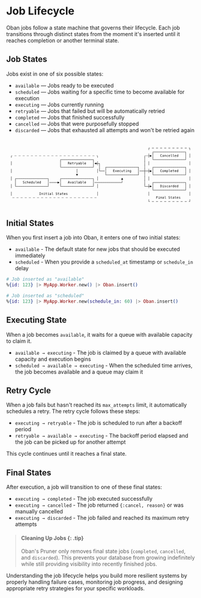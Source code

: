 # Job Lifecycle

Oban jobs follow a state machine that governs their lifecycle. Each job transitions through
distinct states from the moment it's inserted until it reaches completion or another terminal
state.

## Job States

Jobs exist in one of six possible states:

- `available` — Jobs ready to be executed
- `scheduled` — Jobs waiting for a specific time to become available for execution
- `executing` — Jobs currently running
- `retryable` — Jobs that failed but will be automatically retried
- `completed` — Jobs that finished successfully
- `cancelled` — Jobs that were purposefully stopped
- `discarded` — Jobs that exhausted all attempts and won't be retried again

<svg style="fill: var(--textBody);" viewBox="0 0 645 235"><path d="M16.88 65.32v-6.9h3.85v.92h-3v5.98ZM16.88 91.32V77.3h.86v14.02ZM16.88 117.32V103.3h.86v14.02ZM16.88 143.32V129.3h.86v14.02ZM16.88 169.32V155.3h.86v14.02ZM16.88 195.32V181.3h.86v14.02ZM20.9 202.34v-.93h6.83v.93ZM485.88 215.34v-8.04h.86v7.11h2.99v.93ZM496.9 215.34v-.93h6.83v.93ZM510.9 215.34v-.93h6.83v.93ZM524.9 215.34v-.93h6.83v.93ZM538.9 215.34v-.93h6.83v.93ZM552.9 215.34v-.93h6.83v.93ZM566.9 215.34v-.93h6.83v.93ZM580.9 215.34v-.93h6.83v.93ZM594.9 215.34v-.93h6.83v.93ZM608.9 215.34v-.93h6.83v.93ZM622.9 215.34v-.93h2.98v-7.1h.86v8.03ZM34.9 202.34v-.93h6.83v.93ZM48.9 202.34v-.93h6.83v.93ZM62.9 202.34v-.93h6.83v.93ZM76.9 202.34v-.93h6.83v.93ZM90.9 202.34v-.93h6.83v.93ZM104.9 202.34v-.93h6.83v.93ZM118.9 202.34v-.93h6.83v.93ZM132.9 202.34v-.93h6.83v.93ZM146.9 202.34v-.93h6.83v.93ZM160.9 202.34v-.93h6.83v.93ZM174.9 202.34v-.93h6.83v.93ZM188.9 202.34v-.93h6.83v.93ZM202.9 202.34v-.93h6.83v.93ZM216.9 202.34v-.93h6.83v.93ZM230.9 202.34v-.93h6.83v.93ZM244.9 202.34v-.93h6.83v.93ZM258.9 202.34v-.93h6.83v.93ZM272.9 202.34v-.93h6.83v.93ZM286.9 202.34v-.93h6.83v.93ZM300.9 202.34v-.93h6.83v.93ZM512.25 196.98h4.72v.91h-3.63v2.15h3.3v.92h-3.3V205h-1.09ZM519.7 199h2.53v5.23h1.96v.77h-4.91v-.77h1.96v-4.46h-1.54Zm1.54-2.33h.99v1.25h-1ZM530.65 201.27V205h-1v-3.73q0-.8-.28-1.19-.29-.38-.9-.38-.69 0-1.06.49-.37.5-.37 1.41v3.4h-1v-6.02h1v.9q.26-.5.71-.77.45-.27 1.07-.27.92 0 1.37.6.46.6.46 1.83ZM535.77 201.98h-.33q-.86 0-1.3.3-.44.3-.44.9 0 .55.33.85.33.3.9.3.82 0 1.3-.57.46-.56.46-1.56v-.22Zm1.92-.41V205h-1v-.9q-.31.55-.8.8-.47.26-1.16.26-.92 0-1.47-.52-.55-.52-.55-1.4 0-1 .68-1.52.67-.52 1.98-.52h1.32v-.15q0-.72-.36-1.05-.36-.32-1.15-.32-.5 0-1.02.14-.52.15-1 .43v-1q.54-.2 1.04-.3.5-.11.98-.11.75 0 1.28.22.52.22.85.66.2.27.3.66.08.4.08 1.19ZM542.86 202.82q0 .67.25 1 .24.35.72.35h1.15v.83h-1.25q-.88 0-1.37-.57-.49-.56-.49-1.6v-5.45h-1.58v-.77h2.57ZM558.44 197.25v1.1q-.5-.31-1-.47-.5-.16-1-.16-.77 0-1.21.35-.45.36-.45.97 0 .53.3.8.29.29 1.09.48l.57.13q1.13.26 1.64.82.52.57.52 1.54 0 1.14-.71 1.74-.71.6-2.06.6-.57 0-1.14-.12t-1.14-.36v-1.15q.62.39 1.17.57.55.18 1.1.18.83 0 1.28-.36.46-.37.46-1.03 0-.6-.31-.92-.32-.32-1.1-.49l-.58-.13q-1.11-.26-1.62-.77-.5-.5-.5-1.37 0-1.07.72-1.72.72-.64 1.92-.64.46 0 .97.1t1.08.31ZM563.3 197.28v1.7h2.24v.77h-2.24v3.27q0 .66.25.93.25.26.88.26h1.11v.79h-1.2q-1.12 0-1.57-.45-.46-.44-.46-1.53v-3.27h-1.6v-.77h1.6v-1.7ZM570.77 201.98h-.33q-.86 0-1.3.3-.44.3-.44.9 0 .55.33.85.33.3.9.3.82 0 1.3-.57.46-.56.46-1.56v-.22Zm1.92-.41V205h-1v-.9q-.31.55-.8.8-.47.26-1.16.26-.92 0-1.47-.52-.55-.52-.55-1.4 0-1 .68-1.52.67-.52 1.98-.52h1.32v-.15q0-.72-.36-1.05-.36-.32-1.15-.32-.5 0-1.02.14-.52.15-1 .43v-1q.54-.2 1.04-.3.5-.11.98-.11.75 0 1.28.22.52.22.85.66.2.27.3.66.08.4.08 1.19ZM577.3 197.28v1.7h2.24v.77h-2.24v3.27q0 .66.25.93.25.26.88.26h1.11v.79h-1.2q-1.12 0-1.57-.45-.46-.44-.46-1.53v-3.27h-1.6v-.77h1.6v-1.7ZM587.02 201.5v.48h-4.29v.03q-.04 1.23.47 1.77.52.54 1.45.54.48 0 1-.15.5-.15 1.1-.46v.98q-.57.23-1.1.35-.52.12-1 .12-1.41 0-2.2-.84-.79-.85-.79-2.32 0-1.44.77-2.3.78-.86 2.07-.86 1.15 0 1.8.78.67.78.72 1.88Zm-1-.3q-.06-.62-.45-1.07-.39-.45-1.12-.45-.71 0-1.17.47-.46.47-.5 1.06ZM593.23 199.2v.96q-.43-.25-.86-.37t-.87-.12q-.67 0-1 .21-.34.22-.34.67 0 .4.25.6.25.2 1.23.39l.4.07q.73.14 1.11.56.38.42.38 1.09 0 .9-.63 1.4-.64.5-1.76.5-.45 0-.94-.1-.49-.1-1.06-.28v-1.02q.56.28 1.06.43.5.14.96.14.65 0 1.01-.27.36-.26.36-.74 0-.69-1.31-.95l-.05-.01-.37-.08q-.85-.16-1.24-.56-.4-.4-.4-1.08 0-.86.6-1.33.58-.47 1.66-.47.48 0 .93.09.45.09.88.26ZM113.08 183.98h4.45v.91h-1.68v6.2h1.68v.91h-4.45v-.91h1.68v-6.2h-1.68ZM124.65 188.27V192h-1v-3.73q0-.8-.28-1.19-.29-.38-.9-.38-.69 0-1.06.49-.37.5-.37 1.41v3.4h-1v-6.02h1v.9q.26-.5.71-.77.45-.27 1.07-.27.92 0 1.37.6.46.6.46 1.83ZM127.7 186h2.53v5.23h1.96v.77h-4.91v-.77h1.96v-4.46h-1.54Zm1.54-2.33h.99v1.25h-1ZM136.3 184.28v1.7h2.24v.77h-2.24v3.27q0 .66.25.93.25.26.88.26h1.11v.79h-1.2q-1.12 0-1.57-.45-.46-.44-.46-1.53v-3.27h-1.6v-.77h1.6v-1.7ZM141.7 186h2.53v5.23h1.96v.77h-4.91v-.77h1.96v-4.46h-1.54Zm1.54-2.33h.99v1.25h-1ZM150.77 188.98h-.33q-.86 0-1.3.3-.44.3-.44.9 0 .55.33.85.33.3.9.3.82 0 1.3-.57.46-.56.46-1.56v-.22Zm1.92-.41V192h-1v-.9q-.31.55-.8.8-.47.26-1.16.26-.92 0-1.47-.52-.55-.52-.55-1.4 0-1 .68-1.52.67-.52 1.98-.52h1.32v-.15q0-.72-.36-1.05-.36-.32-1.15-.32-.5 0-1.02.14-.52.15-1 .43v-1q.54-.2 1.04-.3.5-.11.98-.11.75 0 1.28.22.52.22.85.66.2.27.3.66.08.4.08 1.19ZM157.86 189.82q0 .67.25 1 .24.35.72.35h1.15v.83h-1.25q-.88 0-1.37-.57-.49-.56-.49-1.6v-5.45h-1.58v-.77h2.57ZM173.44 184.25v1.1q-.5-.31-1-.47-.5-.16-1-.16-.77 0-1.21.35-.45.36-.45.97 0 .53.3.8.29.29 1.09.48l.57.13q1.13.26 1.64.82.52.57.52 1.54 0 1.14-.71 1.74-.71.6-2.06.6-.57 0-1.14-.12t-1.14-.36v-1.15q.62.39 1.17.57.55.18 1.1.18.83 0 1.28-.36.46-.37.46-1.03 0-.6-.31-.92-.32-.32-1.1-.49l-.58-.13q-1.11-.26-1.62-.77-.5-.5-.5-1.37 0-1.07.72-1.72.72-.64 1.92-.64.46 0 .97.1t1.08.31ZM178.3 184.28v1.7h2.24v.77h-2.24v3.27q0 .66.25.93.25.26.88.26h1.11v.79h-1.2q-1.12 0-1.57-.45-.46-.44-.46-1.53v-3.27h-1.6v-.77h1.6v-1.7ZM185.77 188.98h-.33q-.86 0-1.3.3-.44.3-.44.9 0 .55.33.85.33.3.9.3.82 0 1.3-.57.46-.56.46-1.56v-.22Zm1.92-.41V192h-1v-.9q-.31.55-.8.8-.47.26-1.16.26-.92 0-1.47-.52-.55-.52-.55-1.4 0-1 .68-1.52.67-.52 1.98-.52h1.32v-.15q0-.72-.36-1.05-.36-.32-1.15-.32-.5 0-1.02.14-.52.15-1 .43v-1q.54-.2 1.04-.3.5-.11.98-.11.75 0 1.28.22.52.22.85.66.2.27.3.66.08.4.08 1.19ZM192.3 184.28v1.7h2.24v.77h-2.24v3.27q0 .66.25.93.25.26.88.26h1.11v.79h-1.2q-1.12 0-1.57-.45-.46-.44-.46-1.53v-3.27h-1.6v-.77h1.6v-1.7ZM202.02 188.5v.48h-4.29v.03q-.04 1.23.47 1.77.52.54 1.45.54.47 0 1-.15.5-.15 1.1-.46v.98q-.57.23-1.1.35-.52.12-1 .12-1.41 0-2.2-.84-.79-.85-.79-2.32 0-1.44.77-2.3.78-.86 2.07-.86 1.15 0 1.8.78.67.78.72 1.88Zm-1-.3q-.06-.62-.45-1.07-.39-.45-1.12-.45-.71 0-1.17.47-.46.47-.5 1.06ZM208.23 186.2v.96q-.43-.25-.86-.37t-.87-.12q-.67 0-1 .21-.34.22-.34.67 0 .4.25.6.25.2 1.23.39l.4.07q.73.14 1.11.56.38.42.38 1.09 0 .9-.63 1.4-.64.5-1.76.5-.45 0-.94-.1-.49-.1-1.06-.28v-1.02q.56.28 1.06.43.5.14.96.14.65 0 1.01-.27.36-.26.36-.74 0-.69-1.31-.95l-.05-.01-.37-.08q-.85-.16-1.24-.56-.4-.4-.4-1.08 0-.86.6-1.33.58-.47 1.66-.47.48 0 .93.09.45.09.88.26ZM310.88 195.32V181.3h.86v14.02ZM485.88 195.32V181.3h.86v14.02ZM625.88 195.32V181.3h.86v14.02ZM499.88 176.34v-8.04h.86v7.11h2.99v.93ZM503.9 176.34v-.93h6.83v.93ZM510.9 176.34v-.93h6.83v.93ZM517.9 176.34v-.93h6.83v.93ZM524.9 176.34v-.93h6.83v.93ZM531.9 176.34v-.93h6.83v.93ZM538.9 176.34v-.93h6.83v.93ZM545.9 176.34v-.93h6.83v.93ZM552.9 176.34v-.93h6.83v.93ZM559.9 176.34v-.93h6.83v.93ZM566.9 176.34v-.93h6.83v.93ZM573.9 176.34v-.93h6.83v.93ZM580.9 176.34v-.93h6.83v.93ZM587.9 176.34v-.93h6.83v.93ZM594.9 176.34v-.93h6.83v.93ZM601.9 176.34v-.93h6.83v.93ZM608.9 176.34v-.93h2.98v-7.1h.86v8.03ZM30.88 163.34v-8.04h.86v7.11h2.99v.93ZM34.9 163.34v-.93h6.83v.93ZM41.9 163.34v-.93h6.83v.93ZM48.9 163.34v-.93h6.83v.93ZM55.9 163.34v-.93h6.83v.93ZM62.9 163.34v-.93h6.83v.93ZM69.9 163.34v-.93h6.83v.93ZM76.9 163.34v-.93h6.83v.93ZM83.9 163.34v-.93h6.83v.93ZM90.9 163.34v-.93h6.83v.93ZM97.9 163.34v-.93h6.83v.93ZM104.9 163.34v-.93h6.83v.93ZM111.9 163.34v-.93h6.83v.93ZM118.9 163.34v-.93h6.83v.93ZM125.9 163.34v-.93h6.83v.93ZM132.9 163.34v-.93h6.83v.93ZM139.9 163.34v-.93h2.98v-7.1h.86v8.03ZM184.88 163.34v-8.04h.86v7.11h2.99v.93ZM188.9 163.34v-.93h6.83v.93ZM195.9 163.34v-.93h6.83v.93ZM202.9 163.34v-.93h6.83v.93ZM209.9 163.34v-.93h6.83v.93ZM216.9 163.34v-.93h6.83v.93ZM223.9 163.34v-.93h6.83v.93ZM230.9 163.34v-.93h6.83v.93ZM237.9 163.34v-.93h6.83v.93ZM244.9 163.34v-.93h6.83v.93ZM251.9 163.34v-.93h6.83v.93ZM258.9 163.34v-.93h6.83v.93ZM265.9 163.34v-.93h6.83v.93ZM272.9 163.34v-.93h6.83v.93ZM279.9 163.34v-.93h6.83v.93ZM286.9 163.34v-.93h6.83v.93ZM293.9 163.34v-.93h2.98v-7.1h.86v8.03ZM310.88 169.32V155.3h.86v14.02ZM471.88 163.34v-8.04h.86v7.11h2.99v.93ZM475.9 163.34v-.93h6.83v.93ZM486.74 163.34v5.98h-.86v-5.98h-2.99v-.93h2.99v-7.1h.86v7.1h2.99v.93ZM490.03 166.42v-6.55l6.56 3.27Z"/><path d="M499.88 169.32V155.3h.86v14.02ZM527.34 165.1q1.37 0 1.91-.67.55-.67.55-2.43 0-1.78-.54-2.45-.54-.68-1.92-.68h-.51v6.24Zm.02-7.12q1.84 0 2.71.98.87.98.87 3.04 0 2.05-.87 3.03-.87.97-2.7.97h-1.63v-8.02ZM533.7 160h2.53v5.23h1.96v.77h-4.91v-.77h1.96v-4.46h-1.54Zm1.54-2.33h.99v1.25h-1ZM544.23 160.2v.96q-.43-.25-.86-.37t-.87-.12q-.67 0-1 .21-.34.22-.34.67 0 .4.25.6.25.2 1.23.39l.4.07q.73.14 1.11.56.38.42.38 1.09 0 .9-.63 1.4-.64.5-1.76.5-.45 0-.94-.1-.49-.1-1.06-.28v-1.02q.56.28 1.06.43.5.14.96.14.65 0 1.01-.27.36-.26.36-.74 0-.69-1.31-.95l-.05-.01-.37-.08q-.85-.16-1.24-.56-.4-.4-.4-1.08 0-.86.6-1.33.58-.47 1.66-.47.48 0 .93.09.45.09.88.26ZM551.7 165.7q-.4.22-.82.34-.42.12-.86.12-1.4 0-2.19-.84-.78-.84-.78-2.32t.78-2.32q.8-.84 2.19-.84.43 0 .85.11.41.11.83.35v1.04q-.4-.35-.79-.5-.4-.16-.9-.16-.92 0-1.42.6-.5.6-.5 1.72 0 1.1.5 1.71.5.6 1.43.6.51 0 .92-.15.41-.16.76-.5ZM556.77 162.98h-.33q-.86 0-1.3.3-.44.3-.44.9 0 .55.33.85.33.3.9.3.82 0 1.3-.57.46-.56.46-1.56v-.22Zm1.92-.41V166h-1v-.9q-.31.55-.8.8-.47.26-1.16.26-.92 0-1.47-.52-.55-.52-.55-1.4 0-1 .68-1.52.67-.52 1.98-.52h1.32v-.15q0-.72-.36-1.05-.36-.32-1.15-.32-.5 0-1.02.14-.52.15-1 .43v-1q.54-.2 1.04-.3.5-.11.98-.11.75 0 1.28.22.52.22.85.66.2.27.3.66.08.4.08 1.19ZM566.2 161.23q-.31-.25-.64-.36-.33-.12-.72-.12-.92 0-1.41.58-.5.58-.5 1.68V166h-.99v-6.02h1v1.18q.25-.64.76-.98.51-.34 1.21-.34.37 0 .69.1.31.08.6.28ZM571.6 160.75v-3.1h1V166h-1v-.76q-.24.45-.65.68-.41.24-.95.24-1.09 0-1.71-.85-.63-.85-.63-2.33 0-1.47.63-2.3.63-.84 1.71-.84.54 0 .96.23.41.24.65.68Zm-2.9 2.25q0 1.15.37 1.73.36.59 1.08.59.71 0 1.09-.6.37-.58.37-1.72 0-1.15-.37-1.73-.38-.6-1.1-.6-.7 0-1.07.6-.37.58-.37 1.73ZM580.02 162.5v.48h-4.29v.03q-.04 1.23.47 1.77.52.54 1.45.54.48 0 1-.15.5-.15 1.1-.46v.98q-.57.23-1.1.35-.52.12-1 .12-1.41 0-2.2-.84-.79-.85-.79-2.32 0-1.44.77-2.3.78-.86 2.07-.86 1.15 0 1.8.78.67.78.72 1.88Zm-1-.3q-.06-.62-.45-1.07-.39-.45-1.12-.45-.71 0-1.17.47-.46.47-.5 1.06ZM585.6 160.75v-3.1h1V166h-1v-.76q-.24.45-.65.68-.41.24-.95.24-1.09 0-1.71-.85-.63-.85-.63-2.33 0-1.47.63-2.3.63-.84 1.71-.84.54 0 .96.23.41.24.65.68Zm-2.9 2.25q0 1.15.37 1.73.36.59 1.08.59.71 0 1.09-.6.37-.58.37-1.72 0-1.15-.37-1.73-.38-.6-1.1-.6-.7 0-1.07.6-.37.58-.37 1.73ZM611.88 169.32V155.3h.86v14.02ZM625.88 169.32V155.3h.86v14.02ZM30.88 156.32V142.3h.86v14.02ZM61.44 145.25v1.1q-.5-.31-1-.47-.5-.16-1-.16-.77 0-1.21.35-.45.36-.45.97 0 .53.3.8.29.29 1.09.48l.57.13q1.13.26 1.64.82.52.57.52 1.54 0 1.14-.71 1.74-.71.6-2.06.6-.57 0-1.14-.12t-1.14-.36v-1.15q.62.39 1.17.57.55.18 1.1.18.83 0 1.28-.36.46-.37.46-1.03 0-.6-.31-.92-.32-.32-1.1-.49l-.58-.13q-1.11-.26-1.62-.77-.5-.5-.5-1.37 0-1.07.72-1.72.72-.64 1.92-.64.46 0 .97.1t1.08.31ZM68.7 152.7q-.4.22-.82.34-.42.12-.86.12-1.4 0-2.19-.84-.78-.84-.78-2.32t.78-2.32q.8-.84 2.19-.84.43 0 .85.11.41.11.83.35v1.04q-.4-.35-.79-.5-.4-.16-.9-.16-.92 0-1.42.6-.5.6-.5 1.72 0 1.1.5 1.71.5.6 1.43.6.51 0 .92-.15.41-.16.76-.5ZM75.65 149.27V153h-1v-3.73q0-.8-.28-1.19-.29-.38-.9-.38-.69 0-1.06.49-.37.5-.37 1.41v3.4h-1v-8.36h1v3.25q.26-.52.71-.78.45-.27 1.07-.27.92 0 1.37.6.46.6.46 1.83ZM83.02 149.5v.48h-4.29v.03q-.04 1.23.47 1.77.52.54 1.45.54.47 0 1-.15.5-.15 1.1-.46v.98q-.57.23-1.1.35-.52.12-1 .12-1.41 0-2.2-.84-.79-.85-.79-2.32 0-1.44.77-2.3.78-.86 2.07-.86 1.15 0 1.8.78.67.78.72 1.88Zm-1-.3q-.06-.62-.45-1.07-.39-.45-1.12-.45-.71 0-1.17.47-.46.47-.5 1.06ZM88.6 147.75v-3.1h1V153h-1v-.76q-.24.45-.65.68-.41.24-.95.24-1.09 0-1.71-.85-.63-.85-.63-2.33 0-1.47.63-2.3.63-.84 1.71-.84.54 0 .96.23.41.24.65.68ZM85.7 150q0 1.15.37 1.73.36.59 1.08.59.71 0 1.09-.6.37-.58.37-1.72 0-1.15-.37-1.73-.38-.6-1.1-.6-.7 0-1.07.6-.37.58-.37 1.73ZM92.05 150.72V147h.99v3.72q0 .81.28 1.2.29.38.9.38.69 0 1.06-.5.37-.49.37-1.4V147h1v6h-1v-.9q-.26.52-.72.79-.45.27-1.06.27-.92 0-1.37-.6-.45-.61-.45-1.84ZM101.86 150.82q0 .67.25 1 .24.35.72.35h1.15v.83h-1.25q-.88 0-1.37-.57-.49-.56-.49-1.6v-5.45H99.3v-.77h2.57ZM111.02 149.5v.48h-4.29v.03q-.04 1.23.47 1.77.52.54 1.45.54.47 0 1-.15.5-.15 1.1-.46v.98q-.57.23-1.1.35-.52.12-1 .12-1.41 0-2.2-.84-.79-.85-.79-2.32 0-1.44.77-2.3.78-.86 2.07-.86 1.15 0 1.8.78.67.78.72 1.88Zm-1-.3q-.06-.62-.45-1.07-.39-.45-1.12-.45-.71 0-1.17.47-.46.47-.5 1.06ZM116.6 147.75v-3.1h1V153h-1v-.76q-.24.45-.65.68-.41.24-.95.24-1.09 0-1.71-.85-.63-.85-.63-2.33 0-1.47.63-2.3.63-.84 1.71-.84.54 0 .96.23.41.24.65.68Zm-2.9 2.25q0 1.15.37 1.73.36.59 1.08.59.71 0 1.09-.6.37-.58.37-1.72 0-1.15-.37-1.73-.38-.6-1.1-.6-.7 0-1.07.6-.37.58-.37 1.73ZM142.88 156.32V142.3h.86v14.02ZM146.9 150.34v-.93h6.83v.93ZM153.9 150.34v-.93h6.83v.93ZM160.9 150.34v-.93h6.83v.93ZM167.9 150.34v-.93h6.83v.93ZM175.03 153.42v-6.55l6.56 3.27ZM184.88 156.32V142.3h.86v14.02ZM213.3 145.94l-1.14 4.1h2.3Zm-.65-.96h1.32l2.45 8.02h-1.12l-.59-2.09h-2.8l-.59 2.09h-1.12ZM217.54 146.98h1.02l1.75 5.05 1.75-5.05h1.03l-2.14 6.02h-1.28ZM227.77 149.98h-.33q-.86 0-1.3.3-.44.3-.44.9 0 .55.33.85.33.3.9.3.82 0 1.3-.57.46-.56.46-1.56v-.22Zm1.92-.41V153h-1v-.9q-.31.55-.8.8-.47.26-1.16.26-.92 0-1.47-.52-.55-.52-.55-1.4 0-1 .68-1.52.67-.52 1.98-.52h1.32v-.15q0-.72-.36-1.05-.36-.32-1.15-.32-.5 0-1.02.14-.52.15-1 .43v-1q.54-.2 1.04-.3.5-.11.98-.11.75 0 1.28.22.52.22.85.66.2.27.3.66.08.4.08 1.19ZM232.7 147h2.53v5.23h1.96v.77h-4.91v-.77h1.96v-4.46h-1.54Zm1.54-2.33h.99v1.25h-1ZM241.86 150.82q0 .67.25 1 .24.35.72.35h1.15v.83h-1.25q-.88 0-1.37-.57-.49-.56-.49-1.6v-5.45h-1.58v-.77h2.57ZM248.77 149.98h-.33q-.86 0-1.3.3-.44.3-.44.9 0 .55.33.85.33.3.9.3.82 0 1.3-.57.46-.56.46-1.56v-.22Zm1.92-.41V153h-1v-.9q-.31.55-.8.8-.47.26-1.16.26-.92 0-1.47-.52-.55-.52-.55-1.4 0-1 .68-1.52.67-.52 1.98-.52h1.32v-.15q0-.72-.36-1.05-.36-.32-1.15-.32-.5 0-1.02.14-.52.15-1 .43v-1q.54-.2 1.04-.3.5-.11.98-.11.75 0 1.28.22.52.22.85.66.2.27.3.66.08.4.08 1.19ZM256.93 150q0-1.15-.36-1.74-.37-.58-1.08-.58-.72 0-1.1.59-.37.58-.37 1.73 0 1.14.38 1.73.37.59 1.09.59.71 0 1.08-.59.36-.58.36-1.73Zm-2.9-2.25q.23-.44.65-.67.41-.24.96-.24 1.09 0 1.71.83.62.84.62 2.3 0 1.5-.62 2.34-.63.85-1.72.85-.54 0-.95-.24-.4-.23-.66-.68v.76h-.98v-8.36h.98ZM262.86 150.82q0 .67.25 1 .24.35.72.35h1.15v.83h-1.25q-.88 0-1.37-.57-.49-.56-.49-1.6v-5.45h-1.58v-.77h2.57ZM272.02 149.5v.48h-4.29v.03q-.04 1.23.47 1.77.52.54 1.45.54.48 0 1-.15.5-.15 1.1-.46v.98q-.57.23-1.1.35-.52.12-1 .12-1.41 0-2.2-.84-.79-.85-.79-2.32 0-1.44.77-2.3.78-.86 2.07-.86 1.15 0 1.8.78.67.78.72 1.88Zm-1-.3q-.06-.62-.45-1.07-.39-.45-1.12-.45-.71 0-1.17.47-.46.47-.5 1.06ZM296.88 156.32V142.3h.86v14.02ZM300.9 150.34v-.93h6.83v.93ZM307.9 150.34v-.93h6.83v.93ZM314.9 150.34v-.93h6.83v.93ZM321.9 150.34v-.93h6.83v.93ZM328.9 150.34v-.93h6.83v.93ZM335.9 150.34v-.93h6.83v.93ZM342.9 150.34v-.93h6.83v.93ZM349.9 150.34v-.93h6.83v.93ZM356.9 150.34v-.93h6.83v.93ZM363.9 150.34v-.93h6.83v.93ZM370.9 150.34v-.93h6.83v.93ZM377.9 150.34v-.93h6.83v.93ZM384.9 150.34v-.93h6.83v.93ZM391.9 150.34v-.93h2.98v-7.1h.86v8.03ZM471.88 156.32V142.3h.86v14.02Z"/><path d="M499.88 156.32v-6.9h3.85v.92h-3v5.98ZM503.9 150.34v-.93h6.83v.93ZM510.9 150.34v-.93h6.83v.93ZM517.9 150.34v-.93h6.83v.93ZM524.9 150.34v-.93h6.83v.93ZM531.9 150.34v-.93h6.83v.93ZM538.9 150.34v-.93h6.83v.93ZM545.9 150.34v-.93h6.83v.93ZM552.9 150.34v-.93h6.83v.93ZM559.9 150.34v-.93h6.83v.93ZM566.9 150.34v-.93h6.83v.93ZM573.9 150.34v-.93h6.83v.93ZM580.9 150.34v-.93h6.83v.93ZM587.9 150.34v-.93h6.83v.93ZM594.9 150.34v-.93h6.83v.93ZM601.9 150.34v-.93h6.83v.93ZM611.88 156.32v-5.98h-2.99v-.93h3.85v6.9ZM30.88 143.32v-6.9h3.85v.92h-3v5.98ZM34.9 137.34v-.93h6.83v.93ZM41.9 137.34v-.93h6.83v.93ZM48.9 137.34v-.93h6.83v.93ZM55.9 137.34v-.93h6.83v.93ZM62.9 137.34v-.93h6.83v.93ZM69.9 137.34v-.93h6.83v.93ZM76.9 137.34v-.93h6.83v.93ZM83.9 137.34v-.93h6.83v.93ZM90.9 137.34v-.93h6.83v.93ZM97.9 137.34v-.93h6.83v.93ZM104.9 137.34v-.93h6.83v.93ZM111.9 137.34v-.93h6.83v.93ZM118.9 137.34v-.93h6.83v.93ZM125.9 137.34v-.93h6.83v.93ZM132.9 137.34v-.93h6.83v.93ZM142.88 143.32v-5.98h-2.99v-.93h3.85v6.9ZM184.88 143.32v-6.9h3.85v.92h-3v5.98ZM188.9 137.34v-.93h6.83v.93ZM195.9 137.34v-.93h6.83v.93ZM202.9 137.34v-.93h6.83v.93ZM209.9 137.34v-.93h6.83v.93ZM216.9 137.34v-.93h6.83v.93ZM223.9 137.34v-.93h6.83v.93ZM230.9 137.34v-.93h6.83v.93ZM237.9 137.34v-.93h6.83v.93ZM244.9 137.34v-.93h6.83v.93ZM251.9 137.34v-.93h6.83v.93ZM258.9 137.34v-.93h6.83v.93ZM265.9 137.34v-.93h6.83v.93ZM272.9 137.34v-.93h6.83v.93ZM279.9 137.34v-.93h6.83v.93ZM286.9 137.34v-.93h6.83v.93ZM296.88 143.32v-5.98h-2.99v-.93h3.85v6.9ZM310.88 143.32V129.3h.86v14.02ZM392.03 140.42l3.28-6.55 3.28 6.55ZM471.88 143.32V129.3h.86v14.02ZM485.88 143.32V129.3h.86v14.02ZM625.88 143.32V129.3h.86v14.02ZM241.3 127.42l-3.27-6.55h6.56ZM338.88 124.34v-8.04h.86v7.11h2.99v.93ZM342.9 124.34v-.93h6.83v.93ZM349.9 124.34v-.93h6.83v.93ZM356.9 124.34v-.93h6.83v.93ZM363.9 124.34v-.93h6.83v.93ZM370.9 124.34v-.93h6.83v.93ZM377.9 124.34v-.93h6.83v.93ZM384.9 124.34v-.93h6.83v.93ZM391.9 124.34v-.93h6.83v.93ZM398.9 124.34v-.93h6.83v.93ZM405.9 124.34v-.93h6.83v.93ZM412.9 124.34v-.93h6.83v.93ZM419.9 124.34v-.93h6.83v.93ZM426.9 124.34v-.93h6.83v.93ZM433.9 124.34v-.93h6.83v.93ZM440.9 124.34v-.93h6.83v.93ZM447.9 124.34v-.93h2.98v-7.1h.86v8.03Z"/><path d="M471.88 130.32V116.3h.86v14.02ZM499.88 124.34v-8.04h.86v7.11h2.99v.93ZM503.9 124.34v-.93h6.83v.93ZM510.9 124.34v-.93h6.83v.93ZM517.9 124.34v-.93h6.83v.93ZM524.9 124.34v-.93h6.83v.93ZM531.9 124.34v-.93h6.83v.93ZM538.9 124.34v-.93h6.83v.93ZM545.9 124.34v-.93h6.83v.93ZM552.9 124.34v-.93h6.83v.93ZM559.9 124.34v-.93h6.83v.93ZM566.9 124.34v-.93h6.83v.93ZM573.9 124.34v-.93h6.83v.93ZM580.9 124.34v-.93h6.83v.93ZM587.9 124.34v-.93h6.83v.93ZM594.9 124.34v-.93h6.83v.93ZM601.9 124.34v-.93h6.83v.93ZM608.9 124.34v-.93h2.98v-7.1h.86v8.03ZM240.88 117.32V103.3h.86v14.02ZM310.88 117.32V103.3h.86v14.02ZM317.88 111.34v-8.04h.86v7.11h2.99v.93ZM321.9 111.34v-.93h6.83v.93ZM328.9 111.34v-.93h6.83v.93ZM338.88 117.32V103.3h.86v14.02ZM365.06 105.98h4.76v.91h-3.68v2.16h3.52v.92h-3.52v3.12h3.78v.91h-4.86ZM377 107.98l-2.15 2.88 2.36 3.14h-1.14l-1.76-2.41-1.76 2.41h-1.14l2.36-3.14-2.15-2.88h1.1l1.59 2.18 1.58-2.18ZM384.02 110.5v.48h-4.29v.03q-.04 1.23.47 1.77.52.54 1.45.54.48 0 1-.15.5-.15 1.1-.46v.98q-.57.23-1.1.35-.52.12-1 .12-1.41 0-2.2-.84-.79-.85-.79-2.32 0-1.44.77-2.3.78-.86 2.07-.86 1.15 0 1.8.78.67.78.72 1.88Zm-1-.3q-.06-.62-.45-1.07-.39-.45-1.12-.45-.71 0-1.17.47-.46.47-.5 1.06ZM390.7 113.7q-.4.22-.82.34-.42.12-.86.12-1.4 0-2.19-.84-.78-.84-.78-2.32t.78-2.32q.8-.84 2.19-.84.43 0 .85.11.41.11.83.35v1.04q-.4-.35-.79-.5-.4-.16-.9-.16-.92 0-1.42.6-.5.6-.5 1.72 0 1.1.5 1.71.5.6 1.43.6.51 0 .92-.15.41-.16.76-.5ZM393.05 111.72V108h.99v3.72q0 .81.28 1.2.29.38.9.38.69 0 1.06-.5.37-.49.37-1.4V108h1v6h-1v-.9q-.26.52-.72.79-.45.27-1.06.27-.92 0-1.37-.6-.45-.61-.45-1.84ZM402.3 106.28v1.7h2.24v.77h-2.24v3.27q0 .66.25.93.25.26.88.26h1.11v.79h-1.2q-1.12 0-1.57-.45-.46-.44-.46-1.53v-3.27h-1.6v-.77h1.6v-1.7ZM407.7 108h2.53v5.23h1.96v.77h-4.91v-.77h1.96v-4.46h-1.54Zm1.54-2.33h.99v1.25h-1ZM418.65 110.27V114h-1v-3.73q0-.8-.28-1.19-.29-.38-.9-.38-.69 0-1.06.49-.37.5-.37 1.41v3.4h-1v-6.02h1v.9q.26-.5.71-.77.45-.27 1.07-.27.92 0 1.37.6.46.6.46 1.83ZM424.6 110.94q0-1.1-.35-1.69-.37-.57-1.06-.57-.72 0-1.1.57-.39.58-.39 1.7 0 1.1.39 1.69.38.58 1.11.58.68 0 1.05-.58.36-.59.36-1.7Zm1 2.67q0 1.36-.64 2.06t-1.88.7q-.41 0-.86-.08-.44-.08-.89-.22v-.98q.53.25.96.37.43.11.79.11.8 0 1.16-.43.37-.44.37-1.38V113.04q-.24.5-.65.76-.4.24-.99.24-1.05 0-1.68-.84-.63-.84-.63-2.26 0-1.41.63-2.26.63-.84 1.68-.84.58 0 .98.23t.66.71v-.77h.99ZM450.88 117.32V103.3h.86v14.02ZM454.9 111.34v-.93h6.83v.93ZM461.9 111.34v-.93h6.83v.93Z"/><path d="M472.74 111.34v5.98h-.86v-5.98h-2.99v-.93h2.99v-7.1h.86v7.1h2.99v.93ZM475.9 111.34v-.93h6.83v.93ZM486.74 111.34v5.98h-.86v-5.98h-2.99v-.93h2.99v-7.1h.86v7.1h2.99v.93ZM490.03 114.42v-6.55l6.56 3.27ZM499.88 117.32V103.3h.86v14.02ZM530.76 113.72q-.41.22-.85.33-.43.1-.92.1-1.54 0-2.4-1.08-.84-1.1-.84-3.07 0-1.97.85-3.07.86-1.1 2.4-1.1.48 0 .91.12.44.1.85.33v1.1q-.4-.32-.85-.5-.46-.16-.92-.16-1.06 0-1.58.81-.53.82-.53 2.47 0 1.64.53 2.46.52.81 1.58.81.47 0 .93-.17.45-.17.84-.5ZM535.3 108.68q-.74 0-1.13.58-.39.59-.39 1.74 0 1.14.39 1.73.39.59 1.14.59.76 0 1.14-.59.39-.59.39-1.73 0-1.15-.39-1.74-.38-.58-1.14-.58Zm0-.84q1.26 0 1.92.81.67.81.67 2.35t-.66 2.35q-.66.8-1.92.8-1.25 0-1.91-.8-.66-.81-.66-2.35t.66-2.35q.66-.81 1.9-.81ZM542.63 108.6q.18-.39.47-.58.28-.18.67-.18.73 0 1.03.56.3.56.3 2.11V114h-.9v-3.44q0-1.28-.15-1.58-.14-.31-.52-.31-.43 0-.58.33-.16.33-.16 1.56V114h-.9v-3.44q0-1.3-.16-1.6-.15-.3-.55-.3t-.54.34q-.16.33-.16 1.56V114h-.9v-6.02h.9v.52q.18-.32.45-.5.26-.16.6-.16.4 0 .68.19.27.19.42.57ZM548.01 113.24v3.05h-.99v-8.3h1v.76q.24-.44.65-.68.41-.23.95-.23 1.09 0 1.71.84.62.85.62 2.34 0 1.47-.62 2.3-.62.84-1.71.84-.55 0-.96-.24-.41-.23-.65-.68Zm2.9-2.24q0-1.15-.36-1.74-.36-.58-1.07-.58-.72 0-1.1.59-.37.58-.37 1.73 0 1.14.37 1.73.38.59 1.1.59.7 0 1.07-.59.36-.58.36-1.73ZM556.86 111.82q0 .67.25 1 .24.35.72.35h1.15v.83h-1.25q-.88 0-1.37-.57-.49-.56-.49-1.6v-5.45h-1.58v-.77h2.57ZM566.02 110.5v.48h-4.29v.03q-.04 1.23.47 1.77.52.54 1.45.54.48 0 1-.15.5-.15 1.1-.46v.98q-.57.23-1.1.35-.52.12-1 .12-1.41 0-2.2-.84-.79-.85-.79-2.32 0-1.44.77-2.3.78-.86 2.07-.86 1.15 0 1.8.78.67.78.72 1.88Zm-1-.3q-.06-.62-.45-1.07-.39-.45-1.12-.45-.71 0-1.17.47-.46.47-.5 1.06ZM570.3 106.28v1.7h2.24v.77h-2.24v3.27q0 .66.25.93.25.26.88.26h1.11v.79h-1.2q-1.12 0-1.57-.45-.46-.44-.46-1.53v-3.27h-1.6v-.77h1.6v-1.7ZM580.02 110.5v.48h-4.29v.03q-.04 1.23.47 1.77.52.54 1.45.54.48 0 1-.15.5-.15 1.1-.46v.98q-.57.23-1.1.35-.52.12-1 .12-1.41 0-2.2-.84-.79-.85-.79-2.32 0-1.44.77-2.3.78-.86 2.07-.86 1.15 0 1.8.78.67.78.72 1.88Zm-1-.3q-.06-.62-.45-1.07-.39-.45-1.12-.45-.71 0-1.17.47-.46.47-.5 1.06ZM585.6 108.75v-3.1h1V114h-1v-.76q-.24.45-.65.68-.41.24-.95.24-1.09 0-1.71-.85-.63-.85-.63-2.33 0-1.47.63-2.3.63-.84 1.71-.84.54 0 .96.23.41.24.65.68Zm-2.9 2.25q0 1.15.37 1.73.36.59 1.08.59.71 0 1.09-.6.37-.58.37-1.72 0-1.15-.37-1.73-.38-.6-1.1-.6-.7 0-1.07.6-.37.58-.37 1.73ZM611.88 117.32V103.3h.86v14.02ZM625.88 117.32V103.3h.86v14.02ZM184.88 98.34V90.3h.86v7.11h2.99v.93ZM188.9 98.34v-.93h6.83v.93ZM195.9 98.34v-.93h6.83v.93ZM202.9 98.34v-.93h6.83v.93ZM209.9 98.34v-.93h6.83v.93ZM216.9 98.34v-.93h6.83v.93ZM223.9 98.34v-.93h6.83v.93ZM230.9 98.34v-.93h6.83v.93ZM237.9 98.34v-.93h6.83v.93ZM244.9 98.34v-.93h6.83v.93ZM251.9 98.34v-.93h6.83v.93ZM258.9 98.34v-.93h6.83v.93ZM265.9 98.34v-.93h6.83v.93ZM272.9 98.34v-.93h6.83v.93ZM279.9 98.34v-.93h6.83v.93ZM286.9 98.34v-.93h6.83v.93ZM293.9 98.34v-.93h2.98v-7.1h.86v8.03ZM317.88 104.32V90.3h.86v14.02ZM338.88 104.32v-6.9h3.85v.92h-3v5.98ZM342.9 98.34v-.93h6.83v.93ZM349.9 98.34v-.93h6.83v.93ZM356.9 98.34v-.93h6.83v.93ZM363.9 98.34v-.93h6.83v.93ZM370.9 98.34v-.93h6.83v.93ZM377.9 98.34v-.93h6.83v.93ZM384.9 98.34v-.93h6.83v.93ZM391.9 98.34v-.93h6.83v.93ZM398.9 98.34v-.93h6.83v.93ZM405.9 98.34v-.93h6.83v.93ZM412.9 98.34v-.93h6.83v.93ZM419.9 98.34v-.93h6.83v.93ZM426.9 98.34v-.93h6.83v.93ZM433.9 98.34v-.93h6.83v.93ZM440.9 98.34v-.93h6.83v.93ZM450.88 104.32v-5.98h-2.99v-.93h3.85v6.9Z"/><path d="M471.88 104.32V90.3h.86v14.02ZM499.88 104.32v-6.9h3.85v.92h-3v5.98ZM503.9 98.34v-.93h6.83v.93ZM510.9 98.34v-.93h6.83v.93ZM517.9 98.34v-.93h6.83v.93ZM524.9 98.34v-.93h6.83v.93ZM531.9 98.34v-.93h6.83v.93ZM538.9 98.34v-.93h6.83v.93ZM545.9 98.34v-.93h6.83v.93ZM552.9 98.34v-.93h6.83v.93ZM559.9 98.34v-.93h6.83v.93ZM566.9 98.34v-.93h6.83v.93ZM573.9 98.34v-.93h6.83v.93ZM580.9 98.34v-.93h6.83v.93ZM587.9 98.34v-.93h6.83v.93ZM594.9 98.34v-.93h6.83v.93ZM601.9 98.34v-.93h6.83v.93ZM611.88 104.32v-5.98h-2.99v-.93h3.85v6.9ZM184.88 91.32V77.3h.86v14.02ZM214.08 84.21q.42.11.72.4.3.3.73 1.2l1.1 2.19h-1.17l-.96-2.02q-.41-.87-.74-1.12-.33-.25-.86-.25h-1.04V88h-1.1v-8.02H213q1.32 0 2.03.6.7.6.7 1.72 0 .8-.43 1.3t-1.22.61Zm-2.22-3.34v2.85h1.19q.77 0 1.16-.35.38-.35.38-1.07 0-.7-.4-1.06-.41-.37-1.19-.37ZM223.02 84.5v.48h-4.29v.03q-.04 1.23.47 1.77.52.54 1.45.54.47 0 1-.15.5-.15 1.1-.46v.98q-.57.23-1.1.35-.52.12-1 .12-1.41 0-2.2-.84-.79-.85-.79-2.32 0-1.44.77-2.3.78-.86 2.07-.86 1.15 0 1.8.78.67.78.72 1.88Zm-1-.3q-.06-.62-.45-1.07-.39-.45-1.12-.45-.71 0-1.17.47-.46.47-.5 1.06ZM227.3 80.28v1.7h2.24v.77h-2.24v3.27q0 .66.25.93.25.26.88.26h1.11V88h-1.2q-1.12 0-1.57-.45-.46-.44-.46-1.53v-3.27h-1.6v-.77h1.6v-1.7ZM237.2 83.23q-.31-.25-.64-.36-.33-.12-.72-.12-.92 0-1.41.58-.5.58-.5 1.68V88h-.99v-6.02h1v1.18q.25-.64.76-.98.51-.34 1.21-.34.37 0 .69.1.31.08.6.28ZM242.6 86.07l-.62 1.65q-.53 1.42-.71 1.73-.25.42-.62.63-.37.2-.87.2h-.8v-.82h.6q.43 0 .68-.25.24-.25.62-1.3l-2.32-5.93h1.05l1.78 4.7 1.76-4.7h1.04ZM248.77 84.98h-.33q-.86 0-1.3.3-.44.3-.44.9 0 .55.33.85.33.3.9.3.82 0 1.3-.57.46-.56.46-1.56v-.22Zm1.92-.41V88h-1v-.9q-.31.55-.8.8-.47.26-1.16.26-.92 0-1.47-.52-.55-.52-.55-1.4 0-1 .68-1.52.67-.52 1.98-.52h1.32v-.15q0-.72-.36-1.05-.36-.32-1.15-.32-.5 0-1.02.14-.52.15-1 .43v-1q.54-.2 1.04-.3.5-.11.98-.11.75 0 1.28.22.52.22.85.66.2.27.3.66.08.4.08 1.19ZM256.93 85q0-1.15-.36-1.74-.37-.58-1.08-.58-.72 0-1.1.59-.37.58-.37 1.73 0 1.14.38 1.73.37.59 1.09.59.71 0 1.08-.59.36-.58.36-1.73Zm-2.9-2.25q.23-.44.65-.67.41-.24.96-.24 1.09 0 1.71.83.62.84.62 2.3 0 1.5-.62 2.34-.63.85-1.72.85-.54 0-.95-.24-.4-.23-.66-.68V88h-.98v-8.36h.98ZM262.86 85.82q0 .67.25 1 .24.35.72.35h1.15V88h-1.25q-.88 0-1.37-.57-.49-.56-.49-1.6v-5.45h-1.58v-.77h2.57ZM272.02 84.5v.48h-4.29v.03q-.04 1.23.47 1.77.52.54 1.45.54.48 0 1-.15.5-.15 1.1-.46v.98q-.57.23-1.1.35-.52.12-1 .12-1.41 0-2.2-.84-.79-.85-.79-2.32 0-1.44.77-2.3.78-.86 2.07-.86 1.15 0 1.8.78.67.78.72 1.88Zm-1-.3q-.06-.62-.45-1.07-.39-.45-1.12-.45-.71 0-1.17.47-.46.47-.5 1.06ZM296.88 91.32V77.3h.86v14.02ZM301.03 85.14l6.56-3.27v6.55ZM311.74 85.34v5.98h-.86v-5.98h-2.99v-.93h2.99v-7.1h.86v7.1h2.99v.93ZM317.88 91.32v-5.98h-2.99v-.93h3.85v6.9Z"/><path d="M471.88 91.32V77.3h.86v14.02ZM485.88 91.32V77.3h.86v14.02ZM625.88 91.32V77.3h.86v14.02ZM184.88 78.32v-6.9h3.85v.92h-3v5.98ZM188.9 72.34v-.93h6.83v.93ZM195.9 72.34v-.93h6.83v.93ZM202.9 72.34v-.93h6.83v.93ZM209.9 72.34v-.93h6.83v.93ZM216.9 72.34v-.93h6.83v.93ZM223.9 72.34v-.93h6.83v.93ZM230.9 72.34v-.93h6.83v.93ZM237.9 72.34v-.93h6.83v.93ZM244.9 72.34v-.93h6.83v.93ZM251.9 72.34v-.93h6.83v.93ZM258.9 72.34v-.93h6.83v.93ZM265.9 72.34v-.93h6.83v.93ZM272.9 72.34v-.93h6.83v.93ZM279.9 72.34v-.93h6.83v.93ZM286.9 72.34v-.93h6.83v.93ZM296.88 78.32v-5.98h-2.99v-.93h3.85v6.9Z"/><path d="M471.88 78.32V64.3h.86v14.02ZM499.88 72.34V64.3h.86v7.11h2.99v.93ZM503.9 72.34v-.93h6.83v.93ZM510.9 72.34v-.93h6.83v.93ZM517.9 72.34v-.93h6.83v.93ZM524.9 72.34v-.93h6.83v.93ZM531.9 72.34v-.93h6.83v.93ZM538.9 72.34v-.93h6.83v.93ZM545.9 72.34v-.93h6.83v.93ZM552.9 72.34v-.93h6.83v.93ZM559.9 72.34v-.93h6.83v.93ZM566.9 72.34v-.93h6.83v.93ZM573.9 72.34v-.93h6.83v.93ZM580.9 72.34v-.93h6.83v.93ZM587.9 72.34v-.93h6.83v.93ZM594.9 72.34v-.93h6.83v.93ZM601.9 72.34v-.93h6.83v.93ZM608.9 72.34v-.93h2.98v-7.1h.86v8.03ZM27.9 59.34v-.93h6.83v.93ZM41.9 59.34v-.93h6.83v.93ZM55.9 59.34v-.93h6.83v.93ZM69.9 59.34v-.93h6.83v.93ZM83.9 59.34v-.93h6.83v.93ZM97.9 59.34v-.93h6.83v.93ZM111.9 59.34v-.93h6.83v.93ZM125.9 59.34v-.93h6.83v.93ZM139.9 59.34v-.93h6.83v.93ZM153.9 59.34v-.93h6.83v.93ZM167.9 59.34v-.93h6.83v.93ZM181.9 59.34v-.93h6.83v.93ZM195.9 59.34v-.93h6.83v.93ZM209.9 59.34v-.93h6.83v.93ZM223.9 59.34v-.93h6.83v.93ZM237.9 59.34v-.93h6.83v.93ZM251.9 59.34v-.93h6.83v.93ZM265.9 59.34v-.93h6.83v.93ZM279.9 59.34v-.93h6.83v.93ZM293.9 59.34v-.93h6.83v.93ZM310.88 65.32v-5.98h-2.99v-.93h3.85v6.9Z"/><path d="M471.88 65.32v-6.9h3.85v.92h-3v5.98ZM475.9 59.34v-.93h6.83v.93ZM486.74 59.34v5.98h-.86v-5.98h-2.99v-.93h2.99v-7.1h.86v7.1h2.99v.93ZM490.03 62.42v-6.55l6.56 3.27ZM499.88 65.32V51.3h.86v14.02ZM530.76 61.72q-.41.22-.85.33-.43.1-.92.1-1.54 0-2.4-1.08-.84-1.1-.84-3.07 0-1.97.85-3.07.86-1.1 2.4-1.1.48 0 .91.12.44.1.85.33v1.1q-.4-.32-.85-.5-.46-.16-.92-.16-1.06 0-1.58.81-.53.82-.53 2.47 0 1.64.53 2.46.52.81 1.58.81.47 0 .93-.17.45-.17.84-.5ZM535.77 58.98h-.33q-.86 0-1.3.3-.44.3-.44.9 0 .55.33.85.33.3.9.3.82 0 1.3-.57.46-.56.46-1.56v-.22Zm1.92-.41V62h-1v-.9q-.31.55-.8.8-.47.26-1.16.26-.92 0-1.47-.52-.55-.52-.55-1.4 0-1 .68-1.52.67-.52 1.98-.52h1.32v-.15q0-.72-.36-1.05-.36-.32-1.15-.32-.5 0-1.02.14-.52.15-1 .43v-1q.54-.2 1.04-.3.5-.11.98-.11.75 0 1.28.22.52.22.85.66.2.27.3.66.08.4.08 1.19ZM544.65 58.27V62h-1v-3.73q0-.8-.28-1.19-.29-.38-.9-.38-.69 0-1.06.49-.37.5-.37 1.41V62h-1v-6.02h1v.9q.26-.5.71-.77.45-.27 1.07-.27.92 0 1.37.6.46.6.46 1.83ZM551.7 61.7q-.4.22-.82.34-.42.12-.86.12-1.4 0-2.19-.84-.78-.84-.78-2.32t.78-2.32q.8-.84 2.19-.84.43 0 .85.11.41.11.83.35v1.04q-.4-.35-.79-.5-.4-.16-.9-.16-.92 0-1.42.6-.5.6-.5 1.72 0 1.1.5 1.71.5.6 1.43.6.51 0 .92-.15.41-.16.76-.5ZM559.02 58.5v.48h-4.29v.03q-.04 1.23.47 1.77.52.54 1.45.54.48 0 1-.15.5-.15 1.1-.46v.98q-.57.23-1.1.35-.52.12-1 .12-1.41 0-2.2-.84-.79-.85-.79-2.32 0-1.44.77-2.3.78-.86 2.07-.86 1.15 0 1.8.78.67.78.72 1.88Zm-1-.3q-.06-.62-.45-1.07-.39-.45-1.12-.45-.71 0-1.17.47-.46.47-.5 1.06ZM563.86 59.82q0 .67.25 1 .24.35.72.35h1.15V62h-1.25q-.88 0-1.37-.57-.49-.56-.49-1.6v-5.45h-1.58v-.77h2.57ZM570.86 59.82q0 .67.25 1 .24.35.72.35h1.15V62h-1.25q-.88 0-1.37-.57-.49-.56-.49-1.6v-5.45h-1.58v-.77h2.57ZM580.02 58.5v.48h-4.29v.03q-.04 1.23.47 1.77.52.54 1.45.54.48 0 1-.15.5-.15 1.1-.46v.98q-.57.23-1.1.35-.52.12-1 .12-1.41 0-2.2-.84-.79-.85-.79-2.32 0-1.44.77-2.3.78-.86 2.07-.86 1.15 0 1.8.78.67.78.72 1.88Zm-1-.3q-.06-.62-.45-1.07-.39-.45-1.12-.45-.71 0-1.17.47-.46.47-.5 1.06ZM585.6 56.75v-3.1h1V62h-1v-.76q-.24.45-.65.68-.41.24-.95.24-1.09 0-1.71-.85-.63-.85-.63-2.33 0-1.47.63-2.3.63-.84 1.71-.84.54 0 .96.23.41.24.65.68ZM582.7 59q0 1.15.37 1.73.36.59 1.08.59.71 0 1.09-.6.37-.58.37-1.72 0-1.15-.37-1.73-.38-.6-1.1-.6-.7 0-1.07.6-.37.58-.37 1.73ZM611.88 65.32V51.3h.86v14.02ZM625.88 65.32V51.3h.86v14.02ZM485.88 39.32v-6.9h3.85v.92h-3v5.98Z"/><path d="M499.88 52.32v-6.9h3.85v.92h-3v5.98ZM503.9 46.34v-.93h6.83v.93ZM510.9 46.34v-.93h6.83v.93ZM517.9 46.34v-.93h6.83v.93ZM524.9 46.34v-.93h6.83v.93ZM531.9 46.34v-.93h6.83v.93ZM538.9 46.34v-.93h6.83v.93ZM545.9 46.34v-.93h6.83v.93ZM552.9 46.34v-.93h6.83v.93ZM559.9 46.34v-.93h6.83v.93ZM566.9 46.34v-.93h6.83v.93ZM573.9 46.34v-.93h6.83v.93ZM580.9 46.34v-.93h6.83v.93ZM587.9 46.34v-.93h6.83v.93ZM594.9 46.34v-.93h6.83v.93ZM601.9 46.34v-.93h6.83v.93ZM611.88 52.32v-5.98h-2.99v-.93h3.85v6.9ZM496.9 33.34v-.93h6.83v.93ZM510.9 33.34v-.93h6.83v.93ZM524.9 33.34v-.93h6.83v.93ZM538.9 33.34v-.93h6.83v.93ZM552.9 33.34v-.93h6.83v.93ZM566.9 33.34v-.93h6.83v.93ZM580.9 33.34v-.93h6.83v.93ZM594.9 33.34v-.93h6.83v.93ZM608.9 33.34v-.93h6.83v.93ZM625.88 39.32v-5.98h-2.99v-.93h3.85v6.9Z"/></svg>

## Initial States

When you first insert a job into Oban, it enters one of two initial states:

- `available` - The default state for new jobs that should be executed immediately
- `scheduled` - When you provide a `scheduled_at` timestamp or `schedule_in` delay

```elixir
# Job inserted as "available"
%{id: 123} |> MyApp.Worker.new() |> Oban.insert()

# Job inserted as "scheduled"
%{id: 123} |> MyApp.Worker.new(schedule_in: 60) |> Oban.insert()
```

## Executing State

When a job becomes `available`, it waits for a queue with available capacity to claim it.

- `available → executing` - The job is claimed by a queue with available capacity and execution
  begins
- `scheduled → available → executing` - When the scheduled time arrives, the job becomes
  available and a queue may claim it

## Retry Cycle

When a job fails but hasn't reached its `max_attempts` limit, it automatically schedules a retry.
The retry cycle follows these steps:

- `executing → retryable` - The job is scheduled to run after a backoff period
- `retryable → available → executing` - The backoff period elapsed and the job can be picked up
  for another attempt

This cycle continues until it reaches a final state.

## Final States

After execution, a job will transition to one of these final states:

- `executing → completed` - The job executed successfully
- `executing → cancelled` - The job returned `{:cancel, reason}` or was manually cancelled
- `executing → discarded` - The job failed and reached its maximum retry attempts

> #### Cleaning Up Jobs {: .tip}
>
> Oban's Pruner only removes final state jobs (`completed`, `cancelled`, and `discarded`). This
> prevents your database from growing indefinitely while still providing visibility into recently
> finished jobs.

Understanding the job lifecycle helps you build more resilient systems by properly handling
failure cases, monitoring job progress, and designing appropriate retry strategies for your
specific workloads.
